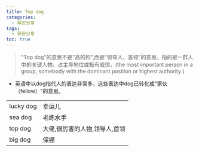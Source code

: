 ```yaml
---
title: Top dog
categories:
  - 早安分享
tags:
  - 早安分享
toc: true 
---
```



>"Top dog"的意思不是"高的狗",而是"领导人、首领"的意思。指的是一群人中的关键人物，占主导地位或极有威信。(the most important person in a group, somebody with the dominant position or highest authority  )

* 英语中以dog指代人的表达非常多，这些表达中dog已转化成"家伙（fellow）"的意思。


|||
|--|--|
|lucky dog|幸运儿|
|sea dog|老练水手|
|top dog|大佬,很厉害的人物,领导人,首领|
|big dog|保镖|

